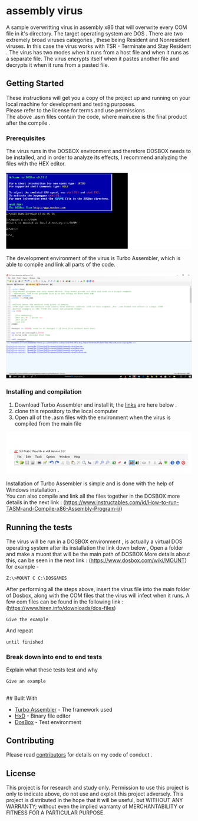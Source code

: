 # assembly virus 

A sample overwritting virus in assembly x86 that will overwrite every COM file in it's
 directory.
The target operating system are DOS . 
There are two extremely broad viruses categories  , these being Resident and
  Nonresident viruses.
  In this case the virus works with TSR - Terminate and Stay Resident . 
  The virus has two modes when it runs from a host file and when it runs as a separate file.
  The virus encrypts itself when it pastes another file and decrypts it when it runs from a pasted file.
## Getting Started

These instructions will get you a copy of the project up and running on your local machine for development and testing purposes. 
</br> Please refer to the license for terms and use permissions .
</br> The above .asm files contain the code, where main.exe is the final product after the compile 
 .

### Prerequisites

The virus runs in the DOSBOX environment and therefore DOSBOX  needs to be installed, and in order to analyze its effects, I recommend analyzing the files with the HEX editor. </br> </br>
![dosbox](https://github.com/oshersi/assembly-virus/blob/master/dosbox.png)

The development environment of the virus is Turbo Assembler, which is able to compile and link all parts of the code.
</br></br>
![turbo](https://github.com/oshersi/assembly-virus/blob/master/dddd.png)

### Installing and compilation

1) Download Turbo Assembler and install it, the [links](#Built) are here below .
2) clone this repository to  the local computer
3) Open all of the .asm files with the environment when the virus is compiled from the main file 

![compile button](https://github.com/oshersi/assembly-virus/blob/master/asdasd.png)


Installation of Turbo Assembler  is simple and is done with the help of Windows installation .
</br>
You can also compile and link all the files together in the DOSBOX more details in the next link :
(https://www.instructables.com/id/How-to-run-TASM-and-Compile-x86-Assembly-Program-i/)
## Running the tests

The virus will be run in a DOSBOX environment  , is actually a virtual DOS operating system 
after its installation the link down below , Open a folder and make a muont that will be the main path of DOSBOX More details about this, can be seen in the next link :
(https://www.dosbox.com/wiki/MOUNT)
<br/>
for example -
```
Z:\>MOUNT C C:\DOSGAMES
```

After performing all the steps above, insert the virus file into the main folder of Dosbox, along with the COM files that the virus will infect when it runs.
A few com files can be found in the following link : <br/>
(https://www.hiren.info/downloads/dos-files)



```
Give the example
```

And repeat

```
until finished
```


### Break down into end to end tests

Explain what these tests test and why

```
Give an example
```


<h2 id="Built"></h2>
## Built With

* [Turbo Assembler](https://sourceforge.net/projects/guitasm8086/) - The framework used
* [HxD](https://mh-nexus.de/en/hxd/) - Binary file editor
* [DosBox](https://www.dosbox.com/download.php?main=1) - Test environment


## Contributing

Please read [contributors](https://github.com/oshersi/assembly-virus/commits?author=oshersi) for details on my code of conduct .

## License
This project is for research and study only. Permission to use this project is only to indicate above, do not use and exploit this project adversely.
This project is distributed in the hope that it will be useful, but WITHOUT ANY WARRANTY; without even the implied warranty of MERCHANTABILITY or FITNESS FOR A PARTICULAR PURPOSE.


